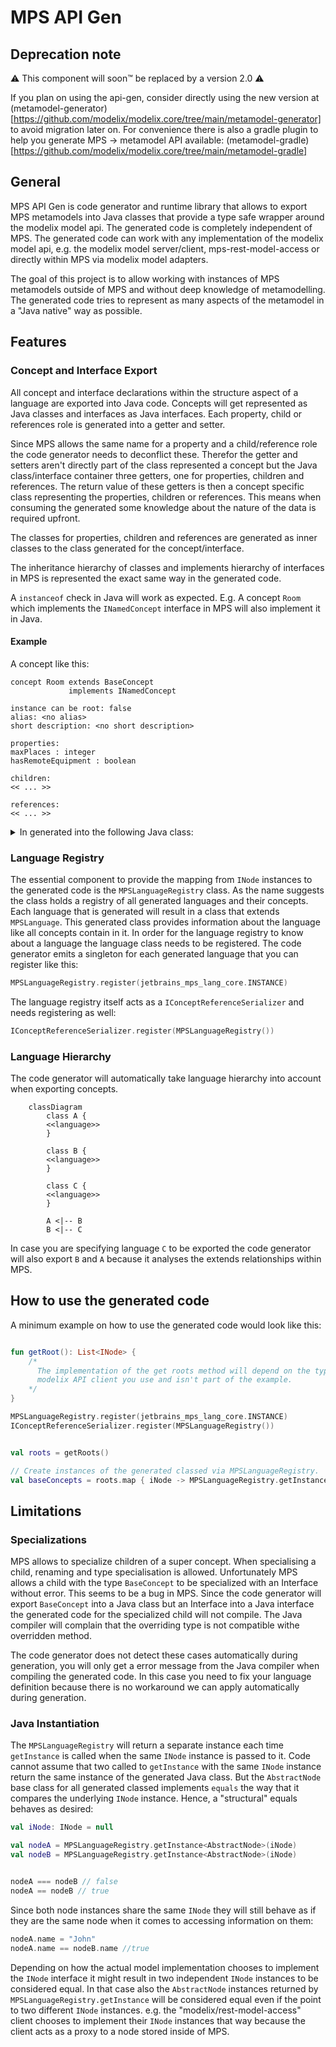 # MPS API Gen

## Deprecation note

⚠ This component will soon™ be replaced by a version 2.0 ⚠

If you plan on using the api-gen, consider directly using the new version at
(metamodel-generator)[https://github.com/modelix/modelix.core/tree/main/metamodel-generator] to avoid migration later on.
For convenience there is also a gradle plugin to help you generate MPS -> metamodel API available: (metamodel-gradle)[https://github.com/modelix/modelix.core/tree/main/metamodel-gradle]



## General

MPS API Gen is code generator and runtime library that allows to export MPS metamodels into Java classes that provide a
type safe wrapper around the modelix model api. The generated code is completely independent of MPS. The generated code
can work with any implementation of the modelix model api, e.g. the modelix model server/client, mps-rest-model-access
or
directly within MPS via modelix model adapters.

The goal of this project is to allow working with instances of MPS metamodels outside of MPS and without deep knowledge
of
metamodelling. The generated code tries to represent as many aspects of the metamodel in a "Java native" way as
possible.

## Features

### Concept and Interface Export

All concept and interface declarations within the structure aspect of a language are exported into Java code.
Concepts will get represented as Java classes and interfaces as Java interfaces. Each property, child or references role
is generated into a getter and setter.

Since MPS allows the same name for a property and a child/reference role the code generator needs to deconflict these.
Therefor the getter and setters aren't directly part of the class represented a concept but the Java class/interface
container three getters, one for properties, children and references. The return value of these getters is then a
concept
specific class representing the properties, children or references. This means when consuming the generated some
knowledge
about the nature of the data is required upfront.

The classes for properties, children and references are generated as inner classes to the class generated for
the concept/interface.

The inheritance hierarchy of classes and implements hierarchy of interfaces in MPS is represented the exact same way in
the generated code.

A `instanceof` check in Java will work as expected. E.g. A concept `Room` which implements the `INamedConcept` interface
in MPS will also implement it in Java.

#### Example

A concept like this:

```
concept Room extends BaseConcept
             implements INamedConcept

instance can be root: false
alias: <no alias>
short description: <no short description>

properties:
maxPlaces : integer
hasRemoteEquipment : boolean

children:
<< ... >>

references:
<< ... >>
```

<details>
<summary>
In generated into the following Java class:
</summary>

```java
package University.Schedule.structure;

/*Generated by MPS */

import jetbrains.mps.lang.core.structure.BaseConcept;
import jetbrains.mps.lang.core.structure.INamedConcept;
import org.modelix.mps.apigen.runtime.INodeHolder;
import org.jetbrains.annotations.NotNull;
import org.modelix.model.api.INode;
import org.jetbrains.annotations.Nullable;

/**
 * Generated for http://127.0.0.1:63320/node?ref=r%3Adfa26643-4653-44bc-9dfe-5a6581bcd381%28University.Schedule.structure%29%2F4128798754188010580
 */
public class Room extends BaseConcept implements INamedConcept {

    public class Properties extends BaseConcept.Properties implements INodeHolder, INamedConcept.Properties {

        @NotNull
        @Override
        public INode getINode() {
            return Room.this.getINode();
        }

        @Nullable
        public Integer getMaxPlaces() {
            String propertyValue = getINode().getPropertyValue("maxPlaces");
            if (propertyValue != null && !(propertyValue.isEmpty())) {
                return Integer.parseInt(propertyValue);
            }
            return null;
        }

        @Nullable
        public Integer setMaxPlaces(Integer value) {
            if (value != null) {
                getINode().setPropertyValue("maxPlaces", Integer.toString(value));
            } else {
                getINode().setPropertyValue("maxPlaces", null);
            }
            return value;
        }

        @Nullable
        public Boolean getHasRemoteEquipment() {
            String propertyValue = getINode().getPropertyValue("hasRemoteEquipment");
            if (propertyValue != null && !(propertyValue.isEmpty())) {
                return Boolean.parseBoolean(propertyValue);
            }
            return null;
        }

        @Nullable
        public Boolean setHasRemoteEquipment(@Nullable Boolean value) {
            if (value != null) {
                getINode().setPropertyValue("hasRemoteEquipment", Boolean.toString(value));
            } else {
                getINode().setPropertyValue("hasRemoteEquipment", null);
            }
            return value;
        }
    }

    public class Children extends BaseConcept.Children implements INodeHolder, INamedConcept.Children {

        @NotNull
        @Override
        public INode getINode() {
            return Room.this.getINode();
        }
    }

    public class References extends BaseConcept.References implements INodeHolder, INamedConcept.References {

        @NotNull
        @Override
        public INode getINode() {
            return Room.this.getINode();
        }


    }

    private final Properties properties;
    private final Children children;
    private final References references;

    public Room(INode node) {
        super(node);
        this.properties = new Properties();
        this.children = new Children();
        this.references = new References();
    }

    public Properties getProperties() {
        return this.properties;
    }

    public Children getChildren() {
        return this.children;
    }

    public References getReferences() {
        return this.references;
    }
}

```

</details>

### Language Registry

The essential component to provide the mapping from `INode` instances to the generated code is the `MPSLanguageRegistry`
class. As the name suggests the class holds a registry of all generated languages and their concepts. Each language that
is generated will result in a class that extends `MPSLanguage`. This generated class provides information about the
language
like all concepts contain in it. In order for the language registry to know about a language the language class
needs to be registered. The code generator emits a singleton for each generated language that you can register like
this:

```kotlin
MPSLanguageRegistry.register(jetbrains_mps_lang_core.INSTANCE)
```

The language registry itself acts as a `IConceptReferenceSerializer` and needs registering as well:

```kotlin
IConceptReferenceSerializer.register(MPSLanguageRegistry())
```

### Language Hierarchy

The code generator will automatically take language hierarchy into account when exporting concepts.

```mermaid
    classDiagram
        class A {
        <<language>>
        }

        class B {
        <<language>>
        }

        class C {
        <<language>>
        }

        A <|-- B
        B <|-- C

```

In case you are specifying language `C` to be exported the code generator will also export `B` and `A` because it
analyses
the extends relationships within MPS.

## How to use the generated code

A minimum example on how to use the generated code would look like this:

```kotlin

fun getRoot(): List<INode> {
    /*
      The implementation of the get roots method will depend on the type of
      modelix API client you use and isn't part of the example.
    */
}

MPSLanguageRegistry.register(jetbrains_mps_lang_core.INSTANCE)
IConceptReferenceSerializer.register(MPSLanguageRegistry())


val roots = getRoots()

// Create instances of the generated classed via MPSLanguageRegistry.
val baseConcepts = roots.map { iNode -> MPSLanguageRegistry.getInstance<BaseConcept>(iNode) }

```

## Limitations

### Specializations

MPS allows to specialize children of a super concept. When specialising a child, renaming and type specialisation is
allowed.
Unfortunately MPS allows a child with the type `BaseConcept` to be specialized with an Interface without error. This
seems
to be a bug in MPS. Since the code generator will export `BaseConcept` into a Java class but an Interface into a Java
interface the generated code for the specialized child will not compile. The Java compiler will complain that the
overriding
type is not compatible withe overridden method.

The code generator does not detect these cases automatically during generation, you will only get a error message
from the Java compiler when compiling the generated code. In this case you need to fix your language definition because
there is no workaround we can apply automatically during generation.

### Java Instantiation

The `MPSLanguageRegistry` will return a separate instance each time `getInstance` is called when the same `INode`
instance
is passed to it. Code cannot assume that two called to `getInstance` with the same `INode` instance return the same
instance
of the generated Java class. But the `AbstractNode` base class for all generated classed implements `equals` the way
that it compares the underlying `INode` instance. Hence, a "structural" equals behaves as desired:

```kotlin
val iNode: INode = null

val nodeA = MPSLanguageRegistry.getInstance<AbstractNode>(iNode)
val nodeB = MPSLanguageRegistry.getInstance<AbstractNode>(iNode)


nodeA === nodeB // false
nodeA == nodeB // true

```

Since both node instances share the same `INode` they will still behave as if they are the same node when it comes to
accessing information on them:

```kotlin
nodeA.name = "John"
nodeA.name == nodeB.name //true
```

Depending on how the actual model implementation chooses to implement the `INode` interface it might result in two
independent
`INode` instances to be considered equal. In that case also the `AbstractNode` instances returned
by `MPSLanguageRegistry.getInstance`
will be considered equal even if the point to two different `INode` instances. e.g. the "modelix/rest-model-access"
client
chooses to implement their `INode` instances that way because the client acts as a proxy to a node stored inside of MPS.


